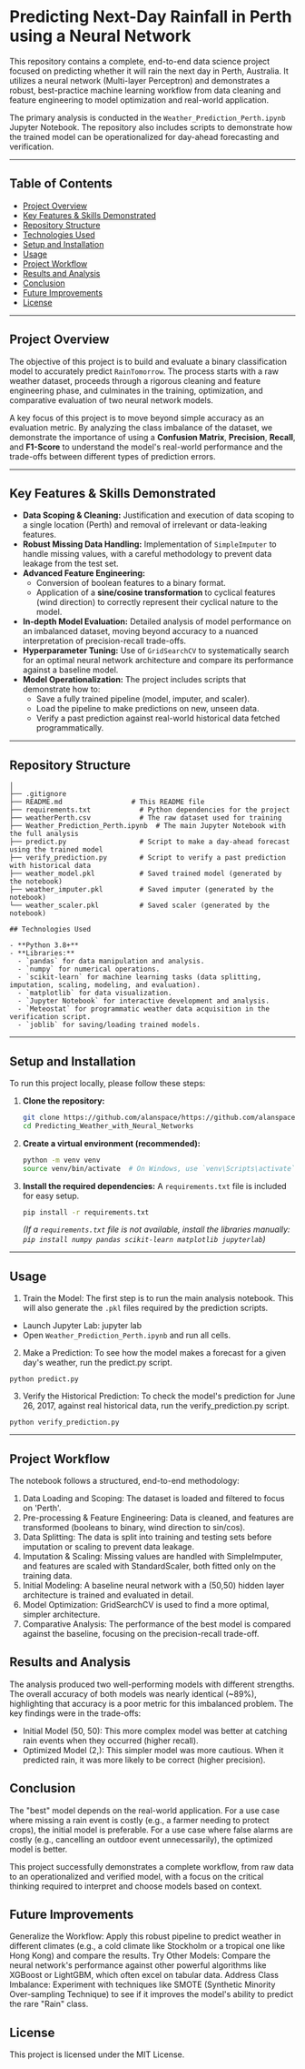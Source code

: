 # Predicting Next-Day Rainfall in Perth using a Neural Network

This repository contains a complete, end-to-end data science project focused on predicting whether it will rain the next day in Perth, Australia. It utilizes a neural network (Multi-layer Perceptron) and demonstrates a robust, best-practice machine learning workflow from data cleaning and feature engineering to model optimization and real-world application.

The primary analysis is conducted in the `Weather_Prediction_Perth.ipynb` Jupyter Notebook. The repository also includes scripts to demonstrate how the trained model can be operationalized for day-ahead forecasting and verification.

---

## Table of Contents
* [Project Overview](#project-overview)
* [Key Features & Skills Demonstrated](#key-features--skills-demonstrated)
* [Repository Structure](#repository-structure)
* [Technologies Used](#technologies-used)
* [Setup and Installation](#setup-and-installation)
* [Usage](#usage)
* [Project Workflow](#project-workflow)
* [Results and Analysis](#results-and-analysis)
* [Conclusion](#conclusion)
* [Future Improvements](#future-improvements)
* [License](#license)

---

## Project Overview

The objective of this project is to build and evaluate a binary classification model to accurately predict `RainTomorrow`. The process starts with a raw weather dataset, proceeds through a rigorous cleaning and feature engineering phase, and culminates in the training, optimization, and comparative evaluation of two neural network models.

A key focus of this project is to move beyond simple accuracy as an evaluation metric. By analyzing the class imbalance of the dataset, we demonstrate the importance of using a **Confusion Matrix**, **Precision**, **Recall**, and **F1-Score** to understand the model's real-world performance and the trade-offs between different types of prediction errors.

---

## Key Features & Skills Demonstrated

-   **Data Scoping & Cleaning:** Justification and execution of data scoping to a single location (Perth) and removal of irrelevant or data-leaking features.
-   **Robust Missing Data Handling:** Implementation of `SimpleImputer` to handle missing values, with a careful methodology to prevent data leakage from the test set.
-   **Advanced Feature Engineering:**
    -   Conversion of boolean features to a binary format.
    -   Application of a **sine/cosine transformation** to cyclical features (wind direction) to correctly represent their cyclical nature to the model.
-   **In-depth Model Evaluation:** Detailed analysis of model performance on an imbalanced dataset, moving beyond accuracy to a nuanced interpretation of precision-recall trade-offs.
-   **Hyperparameter Tuning:** Use of `GridSearchCV` to systematically search for an optimal neural network architecture and compare its performance against a baseline model.
-   **Model Operationalization:** The project includes scripts that demonstrate how to:
    -   Save a fully trained pipeline (model, imputer, and scaler).
    -   Load the pipeline to make predictions on new, unseen data.
    -   Verify a past prediction against real-world historical data fetched programmatically.

---

## Repository Structure

```/perth-weather-prediction/
│
├── .gitignore
├── README.md                 # This README file
├── requirements.txt            # Python dependencies for the project
├── weatherPerth.csv            # The raw dataset used for training
├── Weather_Prediction_Perth.ipynb  # The main Jupyter Notebook with the full analysis
├── predict.py                  # Script to make a day-ahead forecast using the trained model
├── verify_prediction.py        # Script to verify a past prediction with historical data
├── weather_model.pkl           # Saved trained model (generated by the notebook)
├── weather_imputer.pkl         # Saved imputer (generated by the notebook)
└── weather_scaler.pkl          # Saved scaler (generated by the notebook)

## Technologies Used

- **Python 3.8+**
- **Libraries:**
  - `pandas` for data manipulation and analysis.
  - `numpy` for numerical operations.
  - `scikit-learn` for machine learning tasks (data splitting, imputation, scaling, modeling, and evaluation).
  - `matplotlib` for data visualization.
  - `Jupyter Notebook` for interactive development and analysis.
  - `Meteostat` for programmatic weather data acquisition in the verification script.
  - `joblib` for saving/loading trained models.

```
---

## Setup and Installation

To run this project locally, please follow these steps:

1.  **Clone the repository:**
    ```bash
    git clone https://github.com/alanspace/https://github.com/alanspace/Predicting_Weather_with_Neural_Networks.git
    cd Predicting_Weather_with_Neural_Networks
    ```

2.  **Create a virtual environment (recommended):**
    ```bash
    python -m venv venv
    source venv/bin/activate  # On Windows, use `venv\Scripts\activate`
    ```

3.  **Install the required dependencies:**
    A `requirements.txt` file is included for easy setup.
    ```bash
    pip install -r requirements.txt
    ```
    *(If a `requirements.txt` file is not available, install the libraries manually: `pip install numpy pandas scikit-learn matplotlib jupyterlab`)*

---

## Usage

1. Train the Model: The first step is to run the main analysis notebook. This will also generate the `.pkl` files required by the prediction scripts.

 - Launch Jupyter Lab: jupyter lab
 - Open `Weather_Prediction_Perth.ipynb` and run all cells.

2. Make a Prediction: To see how the model makes a forecast for a given day's weather, run the predict.py script.

`python predict.py`

3. Verify the Historical Prediction: To check the model's prediction for June 26, 2017, against real historical data, run the verify_prediction.py script.

`python verify_prediction.py`

---
## Project Workflow
The notebook follows a structured, end-to-end methodology:

1. Data Loading and Scoping: The dataset is loaded and filtered to focus on 'Perth'.
2. Pre-processing & Feature Engineering: Data is cleaned, and features are transformed (booleans to binary, wind direction to sin/cos).
3. Data Splitting: The data is split into training and testing sets before imputation or scaling to prevent data leakage.
4. Imputation & Scaling: Missing values are handled with SimpleImputer, and features are scaled with StandardScaler, both fitted only on the training data.
5. Initial Modeling: A baseline neural network with a (50,50) hidden layer architecture is trained and evaluated in detail.
6. Model Optimization: GridSearchCV is used to find a more optimal, simpler architecture.
7. Comparative Analysis: The performance of the best model is compared against the baseline, focusing on the precision-recall trade-off.

## Results and Analysis
The analysis produced two well-performing models with different strengths. The overall accuracy of both models was nearly identical (~89%), highlighting that accuracy is a poor metric for this imbalanced problem. The key findings were in the trade-offs:

 - Initial Model (50, 50): This more complex model was better at catching rain events when they occurred (higher recall).
 - Optimized Model (2,): This simpler model was more cautious. When it predicted rain, it was more likely to be correct (higher precision).

## Conclusion
The "best" model depends on the real-world application. For a use case where missing a rain event is costly (e.g., a farmer needing to protect crops), the initial model is preferable. For a use case where false alarms are costly (e.g., cancelling an outdoor event unnecessarily), the optimized model is better.

This project successfully demonstrates a complete workflow, from raw data to an operationalized and verified model, with a focus on the critical thinking required to interpret and choose models based on context.

## Future Improvements
Generalize the Workflow: Apply this robust pipeline to predict weather in different climates (e.g., a cold climate like Stockholm or a tropical one like Hong Kong) and compare the results.
Try Other Models: Compare the neural network's performance against other powerful algorithms like XGBoost or LightGBM, which often excel on tabular data.
Address Class Imbalance: Experiment with techniques like SMOTE (Synthetic Minority Over-sampling Technique) to see if it improves the model's ability to predict the rare "Rain" class.

## License
This project is licensed under the MIT License.